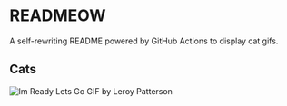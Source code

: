 # READMEOW

A self-rewriting README powered by GitHub Actions to display cat gifs.

## Cats

![Im Ready Lets Go GIF by Leroy Patterson](https://media1.giphy.com/media/CjmvTCZf2U3p09Cn0h/200.gif?cid=9acd02dafhbnfo9wv1spx4uwl09bxsgb1dokgo1gfcav7pui&ep=v1_gifs_search&rid=200.gif&ct=g)

